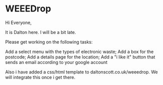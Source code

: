 # WEEEDrop
Hi Everyone,

It is Dalton here. I will be a bit late.

Please get working on the following tasks:

Add a select menu with the types of electronic waste;
Add a box for the postcode;
Add a details page for the location;
Add a "i like it" button that sends an email according to your google account

Also i have added a css/html template to daltonscott.co.uk/weeedrop. We will integrate this once i get there.
